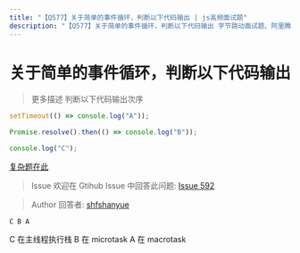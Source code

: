 ```yaml
---
title: "【Q577】关于简单的事件循环，判断以下代码输出 | js高频面试题"
description: "【Q577】关于简单的事件循环，判断以下代码输出 字节跳动面试题、阿里腾讯面试题、美团小米面试题。"
---
```


# 关于简单的事件循环，判断以下代码输出

> 更多描述
> 判断以下代码输出次序

```js
setTimeout(() => console.log("A"));

Promise.resolve().then(() => console.log("B"));

console.log("C");
```

[复杂题在此](https://github.com/shfshanyue/Daily-Question/issues/528)

> Issue
> 欢迎在 Gtihub Issue 中回答此问题: [Issue 592](https://github.com/shfshanyue/Daily-Question/issues/592)

> Author
> 回答者: [shfshanyue](https://github.com/shfshanyue)

`C B A`

C 在主线程执行栈
B 在 microtask
A 在 macrotask
